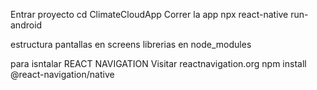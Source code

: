 Entrar proyecto
cd ClimateCloudApp
Correr la app
npx react-native run-android



estructura
pantallas en screens
librerias en node_modules

para isntalar REACT NAVIGATION
Visitar reactnavigation.org
    npm install @react-navigation/native
    
